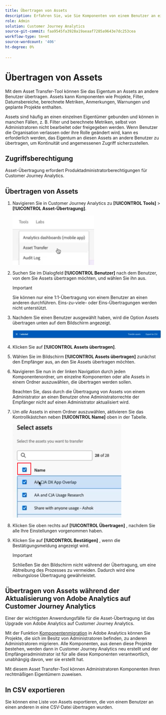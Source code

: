 ```yaml
---
title: Übertragen von Assets
description: Erfahren Sie, wie Sie Komponenten von einem Benutzer an einen anderen übertragen.
role: Admin
solution: Customer Journey Analytics
source-git-commit: faa9545fa3928a19aeaaf7285a9643e7dc253cea
workflow-type: tm+mt
source-wordcount: '406'
ht-degree: 0%

---
```



# Übertragen von Assets

Mit dem Asset Transfer-Tool können Sie das Eigentum an Assets an andere Benutzer übertragen. Assets kann Komponenten wie Projekte, Filter, Datumsbereiche, berechnete Metriken, Anmerkungen, Warnungen und geplante Projekte enthalten.

Assets sind häufig an einen einzelnen Eigentümer gebunden und können in manchen Fällen, z. B. Filter und berechnete Metriken, selbst von Administratoren nicht bearbeitet oder freigegeben werden. Wenn Benutzer die Organisation verlassen oder ihre Rolle geändert wird, kann es erforderlich werden, das Eigentum an diesen Assets an andere Benutzer zu übertragen, um Kontinuität und angemessenen Zugriff sicherzustellen.

## Zugriffsberechtigung

Asset-Übertragung erfordert Produktadministratorberechtigungen für Customer Journey Analytics.

## Übertragen von Assets

1. Navigieren Sie in Customer Journey Analytics zu **[!UICONTROL Tools]** > **[!UICONTROL Asset-Übertragung]**.

   ![Menüelement &quot;Asset-Übertragung&quot;](/help/tools/asset-transfer/assets/asset-transfer.png)

1. Suchen Sie im Dialogfeld **[!UICONTROL Benutzer]** nach dem Benutzer, von dem Sie Assets übertragen möchten, und wählen Sie ihn aus.

   >[!IMPORTANT]
   >
   >Sie können nur eine 1:1-Übertragung von einem Benutzer an einen anderen durchführen. Eins-zu-viele- oder Eins-Übertragungen werden nicht unterstützt.


1. Nachdem Sie einen Benutzer ausgewählt haben, wird die Option Assets übertragen unten auf dem Bildschirm angezeigt.

   ![Menüoption](/help/tools/asset-transfer/assets/after-selection.png)

1. Klicken Sie auf **[!UICONTROL Assets übertragen]**.

1. Wählen Sie im Bildschirm **[!UICONTROL Assets übertragen]** zunächst den Empfänger aus, an den Sie Assets übertragen möchten.

1. Navigieren Sie nun in der linken Navigation durch jeden Komponentenordner, um einzelne Komponenten oder alle Assets in einem Ordner auszuwählen, die übertragen werden sollen.

   Beachten Sie, dass durch die Übertragung von Assets von einem Administrator an einen Benutzer ohne Administratorrechte der Empfänger nicht auf einen Administrator aktualisiert wird.

1. Um _alle_ Assets in einem Ordner auszuwählen, aktivieren Sie das Kontrollkästchen neben **[!UICONTROL Name]** oben in der Tabelle.

   ![Assets auswählen, die übertragen werden sollen](/help/tools/asset-transfer/assets/select-assets.png)

1. Klicken Sie oben rechts auf **[!UICONTROL Übertragen]** , nachdem Sie alle Ihre Einstellungen vorgenommen haben.

1. Klicken Sie auf **[!UICONTROL Bestätigen]** , wenn die Bestätigungsmeldung angezeigt wird.

   >[!IMPORTANT]
   >
   >Schließen Sie den Bildschirm nicht während der Übertragung, um eine Abtreibung des Prozesses zu vermeiden. Dadurch wird eine reibungslose Übertragung gewährleistet.

## Übertragen von Assets während der Aktualisierung von Adobe Analytics auf Customer Journey Analytics

Einer der wichtigsten Anwendungsfälle für die Asset-Übertragung ist das Upgrade von Adobe Analytics auf Customer Journey Analytics.

Mit der Funktion [Komponentenmigration](https://experienceleague.adobe.com/en/docs/analytics/admin/admin-tools/component-migration/component-migration) in Adobe Analytics können Sie Projekte, die sich im Besitz von Administratoren befinden, zu anderen Administratoren migrieren. Alle Komponenten, aus denen diese Projekte bestehen, werden dann in Customer Journey Analytics neu erstellt und der Empfängeradministrator ist für alle diese Komponenten verantwortlich, unabhängig davon, wer sie erstellt hat.

Mit diesem Asset Transfer-Tool können Administratoren Komponenten ihren rechtmäßigen Eigentümern zuweisen.

## In CSV exportieren

Sie können eine Liste von Assets exportieren, die von einem Benutzer an einen anderen in eine CSV-Datei übertragen wurden.

<!---## Unknown users

All previously deleted users appear under one unknown user entry, along with all their orphan components. These components can be transferred to a new recipient. This feature will be available in January.-->